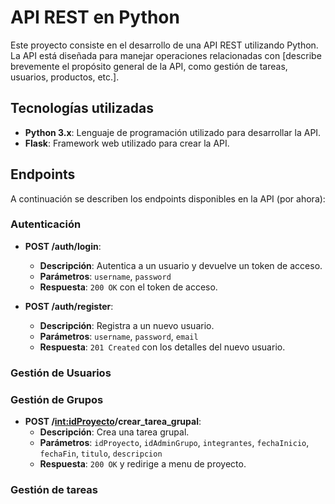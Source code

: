 # API REST en Python

Este proyecto consiste en el desarrollo de una API REST utilizando Python. La API está diseñada para manejar operaciones relacionadas con [describe brevemente el propósito general de la API, como gestión de tareas, usuarios, productos, etc.].

## Tecnologías utilizadas

- **Python 3.x**: Lenguaje de programación utilizado para desarrollar la API.
- **Flask**: Framework web utilizado para crear la API.

## Endpoints

A continuación se describen los endpoints disponibles en la API (por ahora):

### Autenticación

- **POST /auth/login**: 
    - **Descripción**: Autentica a un usuario y devuelve un token de acceso.
    - **Parámetros**: `username`, `password`
    - **Respuesta**: `200 OK` con el token de acceso.

- **POST /auth/register**: 
    - **Descripción**: Registra a un nuevo usuario.
    - **Parámetros**: `username`, `password`, `email`
    - **Respuesta**: `201 Created` con los detalles del nuevo usuario.

### Gestión de Usuarios
### Gestión de Grupos
- **POST /<int:idProyecto>/crear_tarea_grupal**:
    - **Descripción**: Crea una tarea grupal.
    - **Parámetros**: `idProyecto`, `idAdminGrupo`, `integrantes`, `fechaInicio`, `fechaFin`, `titulo`, `descripcion`
    - **Respuesta**: `200 OK` y redirige a menu de proyecto.
### Gestión de tareas
